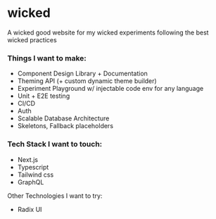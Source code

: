 # wicked
A wicked good website for my wicked experiments following the best wicked practices

### Things I want to make:
- Component Design Library + Documentation
- Theming API (+ custom dynamic theme builder)
- Experiment Playground w/ injectable code env for any language
- Unit + E2E testing
- CI/CD
- Auth
- Scalable Database Architecture
- Skeletons, Fallback placeholders

### Tech Stack I want to touch:
- Next.js
- Typescript
- Tailwind css
- GraphQL

Other Technologies I want to try:
- Radix UI

